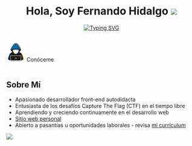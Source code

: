 <h1 align="center"><b>Hola, Soy Fernando Hidalgo </b><img src="https://media.giphy.com/media/hvRJCLFzcasrR4ia7z/giphy.gif" width="35"></h1>
<!--  -->
<p align="center">
<a href="https://git.io/typing-svg"><img src="https://readme-typing-svg.herokuapp.com?font=Honk&weight=500&size=25&pause=1000&color=0480F7F4&center=true&vCenter=true&random=true&width=435&lines=Desarrollo+Web;Dise%C3%B1o+de+UX+;Creador+de+Soluciones+Digitales" alt="Typing SVG" /></a>
</p>
<br>
<picture><img src = "https://github.com/0xAbdulKhalid/0xAbdulKhalid/raw/main/assets/mdImages/about_me.gif" width = 50px></picture> Conóceme
<br>
<br>
 <section id="sobre-mi">
        <h2>Sobre Mí</h2>
        <ul>
            <li>Apasionado desarrollador front-end autodidacta</li>
            <li>Entusiasta de los desafíos Capture The Flag (CTF) en el tiempo libre</li>
            <li>Aprendiendo y creciendo continuamente en el desarrollo web</li>
            <li><a href="https://ferchozo.github.io/Ferchozo/" target="_blank">Sitio web personal</a></li>
            <li>Abierto a pasantías u oportunidades laborales - revisa <a href="https://drive.google.com/file/d/1qCIwGmwZEII01R93nHeDieBRLqbZeruZ/view?usp=drive_link" target="_blank">mi currículum</a></li>
        </ul>
    </section>
<img src="https://user-images.githubusercontent.com/73097560/115834477-dbab4500-a447-11eb-908a-139a6edaec5c.gif"><br><br>
